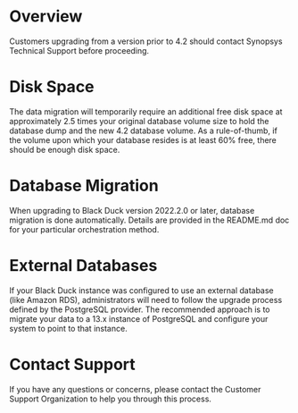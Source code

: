 # Overview
Customers upgrading from a version prior to 4.2 should contact Synopsys Technical Support before proceeding.
 
# Disk Space
The data migration will temporarily require an additional free disk space at approximately 2.5 times your original database volume size to hold the database dump and the new 4.2 database volume.    As a rule-of-thumb, if the volume upon which your database resides is at least  60% free, there should be enough disk space.
 
# Database Migration
When upgrading to Black Duck version 2022.2.0 or later, database migration is done automatically.   Details are provided in the README.md doc for your particular orchestration method.
 
# External Databases
If your Black Duck instance was configured to use an external database (like Amazon RDS), administrators will need to follow the upgrade process defined by the PostgreSQL provider.  The recommended approach is to migrate your data to a 13.x instance of PostgreSQL and configure your system to point to that instance. 
 
# Contact Support
If you have any questions or concerns, please contact the Customer Support Organization to help you through this process.

